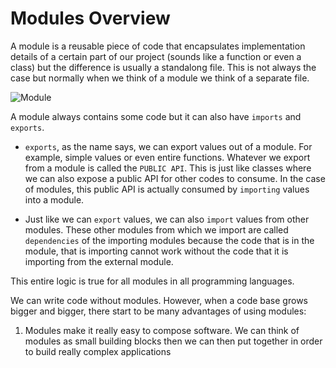 <h1>Modules Overview</h1>

A module is a reusable piece of code that encapsulates implementation details of a certain part of our project (sounds like a function or even a class) but the difference is usually a standalong file. This is not always the case but normally when we think of a module we think of a separate file.

![Module]()

A module always contains some code but it can also have ```imports``` and ```exports```.
- ```exports```, as the name says, we can export values out of a module. For example, simple values or even entire functions. Whatever we export from a module is called the ```PUBLIC API```. This is just like classes where we can also expose a public API for other codes to consume. In the case of modules, this public API is actually consumed by ```importing``` values into a module. 

- Just like we can ```export``` values, we can also ```import``` values from other modules. These other modules from which we import are called ```dependencies``` of the importing modules because the code that is in the module, that is importing cannot work without the code that it is importing from the external module. 

This entire logic is true for all modules in all programming languages. 

We can write code without modules. However, when a code base grows bigger and bigger, there start to be many advantages of using modules:

1) Modules make it really easy to compose software. We can think of modules as small building blocks then we can then put together in order to build really complex applications
